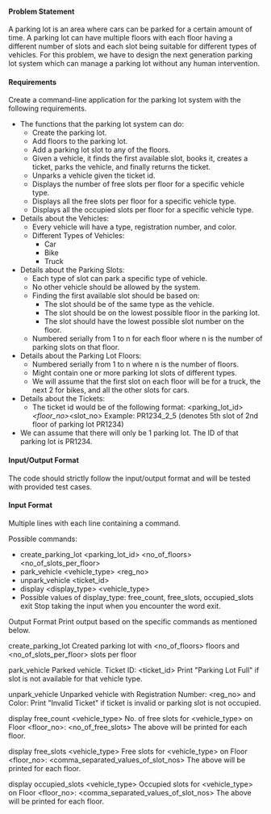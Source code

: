 #### Problem Statement
A parking lot is an area where cars can be parked for a certain amount of time. A parking lot can have multiple floors with each floor having a different number of slots and each slot being suitable for different types of vehicles.
For this problem, we have to design the next generation parking lot system which can manage a parking lot without any human intervention.


#### Requirements
Create a command-line application for the parking lot system with the following requirements.

* The functions that the parking lot system can do:
    * Create the parking lot.
    * Add floors to the parking lot.
    * Add a parking lot slot to any of the floors.
    * Given a vehicle, it finds the first available slot, books it, creates a ticket, parks the vehicle, and finally returns the ticket.
    * Unparks a vehicle given the ticket id.
    * Displays the number of free slots per floor for a specific vehicle type.
    * Displays all the free slots per floor for a specific vehicle type.
    * Displays all the occupied slots per floor for a specific vehicle type.
* Details about the Vehicles:
    * Every vehicle will have a type, registration number, and color.
    * Different Types of Vehicles:
        * Car
        * Bike
        * Truck
* Details about the Parking Slots:
    * Each type of slot can park a specific type of vehicle.
    * No other vehicle should be allowed by the system.
    * Finding the first available slot should be based on:
        * The slot should be of the same type as the vehicle.
        * The slot should be on the lowest possible floor in the parking lot.
        * The slot should have the lowest possible slot number on the floor.
    * Numbered serially from 1 to n for each floor where n is the number of parking slots on that floor.
* Details about the Parking Lot Floors:
    * Numbered serially from 1 to n where n is the number of floors.
    * Might contain one or more parking lot slots of different types.
    * We will assume that the first slot on each floor will be for a truck, the next 2 for bikes, and all the other slots for cars.
* Details about the Tickets:
    * The ticket id would be of the following format:
      <parking_lot_id>_<floor_no>_<slot_no>
      Example: PR1234_2_5 (denotes 5th slot of 2nd floor of parking lot PR1234)
* We can assume that there will only be 1 parking lot. The ID of that parking lot is PR1234.

#### Input/Output Format
The code should strictly follow the input/output format and will be tested with provided test cases.

#### Input Format
Multiple lines with each line containing a command.

Possible commands:

* create_parking_lot <parking_lot_id> <no_of_floors> <no_of_slots_per_floor>
* park_vehicle <vehicle_type> <reg_no> <color>
* unpark_vehicle <ticket_id>
* display <display_type> <vehicle_type>
* Possible values of display_type: free_count, free_slots, occupied_slots
  exit
  Stop taking the input when you encounter the word exit.


Output Format
Print output based on the specific commands as mentioned below.

create_parking_lot
Created parking lot with <no_of_floors> floors and <no_of_slots_per_floor> slots per floor

park_vehicle
Parked vehicle. Ticket ID: <ticket_id>
Print "Parking Lot Full" if slot is not available for that vehicle type.

unpark_vehicle
Unparked vehicle with Registration Number: <reg_no> and Color: <color>
Print "Invalid Ticket" if ticket is invalid or parking slot is not occupied.

display free_count <vehicle_type>
No. of free slots for <vehicle_type> on Floor <floor_no>: <no_of_free_slots>
The above will be printed for each floor.

display free_slots <vehicle_type>
Free slots for <vehicle_type> on Floor <floor_no>: <comma_separated_values_of_slot_nos>
The above will be printed for each floor.

display occupied_slots <vehicle_type>
Occupied slots for <vehicle_type> on Floor <floor_no>: <comma_separated_values_of_slot_nos>
The above will be printed for each floor.